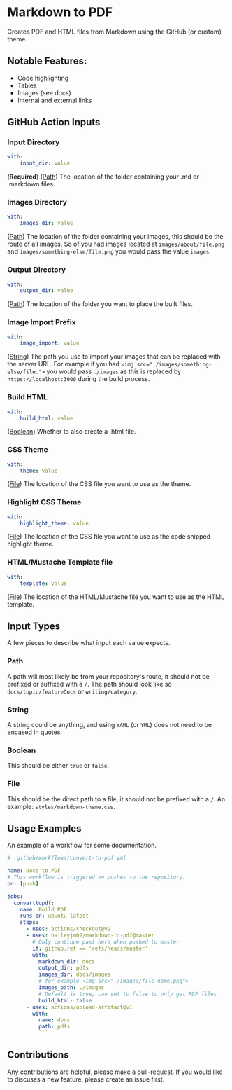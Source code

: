 # Markdown to PDF

Creates PDF and HTML files from Markdown using the GitHub (or custom) theme.

## Notable Features:

- Code highlighting
- Tables
- Images (see docs)
- Internal and external links

## GitHub Action Inputs

### Input Directory

```yaml
with:
    input_dir: value
```

(**Required**)
([Path](#path))
The location of the folder containing your .md or .markdown files.

### Images Directory

```yaml
with:
    images_dir: value
```

([Path](#path))
The location of the folder containing your images, this should be the route of all images. So of you had images located at `images/about/file.png` and `images/something-else/file.png` you would pass the value `images`.

### Output Directory

```yaml
with:
    output_dir: value
```

([Path](#path))
The location of the folder you want to place the built files.

### Image Import Prefix

```yaml
with:
    image_import: value
```

([String](#string))
The path you use to import your images that can be replaced with the server URL. For example if you had `<img src="./images/something-else/file.">` you would pass `./images` as this is replaced by `https://localhost:3000` during the build process.

### Build HTML

```yaml
with:
    build_html: value
```

([Boolean](#boolean))
Whether to also create a .html file.

### CSS Theme

```yaml
with:
    theme: value
```

([File](#file))
The location of the CSS file you want to use as the theme.

### Highlight CSS Theme

```yaml
with:
    highlight_theme: value
```

([File](#file))
The location of the CSS file you want to use as the code snipped highlight theme.

### HTML/Mustache Template file

```yaml
with:
    template: value
```

([File](#file))
The location of the HTML/Mustache file you want to use as the HTML template.

## Input Types

A few pieces to describe what input each value expects.

### Path

A path will most likely be from your repository's route, it should not be prefixed or suffixed with a `/`. The path should look like so `docs/topic/featureDocs` or `writing/category`.

### String

A string could be anything, and using `YAML` (or `YML`) does not need to be encased in quotes.

### Boolean

This should be either `true` or `false`.

### File

This should be the direct path to a file, it should not be prefixed with a `/`. An example: `styles/markdown-theme.css`.

## Usage Examples

An example of a workflow for some documentation.

````yml
# .github/workflows/convert-to-pdf.yml

name: Docs to PDF
# This workflow is triggered on pushes to the repository.
on: [push]

jobs:
  converttopdf:
    name: Build PDF
    runs-on: ubuntu-latest
    steps:
      - uses: actions/checkout@v2
      - uses: baileyjm02/markdown-to-pdf@master
        # Only continue past here when pushed to master
        if: github.ref == 'refs/heads/master'
        with:
          markdown_dir: docs
          output_dir: pdfs
          images_dir: docs/images
          # for example <img src="./images/file-name.png">
          images_path: ./images
          # Default is true, can set to false to only get PDF files
          build_html: false
      - uses: actions/upload-artifact@v1
        with:
          name: docs
          path: pdfs
          ```
````

## Contributions

Any contributions are helpful, please make a pull-request. If you would like to discuses a new feature, please create an issue first.
